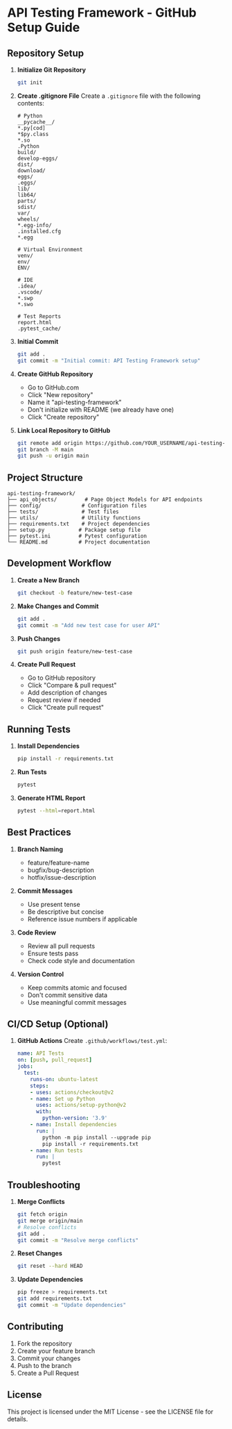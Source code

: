 # API Testing Framework - GitHub Setup Guide

## Repository Setup

1. **Initialize Git Repository**
   ```bash
   git init
   ```

2. **Create .gitignore File**
   Create a `.gitignore` file with the following contents:
   ```
   # Python
   __pycache__/
   *.py[cod]
   *$py.class
   *.so
   .Python
   build/
   develop-eggs/
   dist/
   download/
   eggs/
   .eggs/
   lib/
   lib64/
   parts/
   sdist/
   var/
   wheels/
   *.egg-info/
   .installed.cfg
   *.egg

   # Virtual Environment
   venv/
   env/
   ENV/

   # IDE
   .idea/
   .vscode/
   *.swp
   *.swo

   # Test Reports
   report.html
   .pytest_cache/
   ```

3. **Initial Commit**
   ```bash
   git add .
   git commit -m "Initial commit: API Testing Framework setup"
   ```

4. **Create GitHub Repository**
   - Go to GitHub.com
   - Click "New repository"
   - Name it "api-testing-framework"
   - Don't initialize with README (we already have one)
   - Click "Create repository"

5. **Link Local Repository to GitHub**
   ```bash
   git remote add origin https://github.com/YOUR_USERNAME/api-testing-framework.git
   git branch -M main
   git push -u origin main
   ```

## Project Structure
```
api-testing-framework/
├── api_objects/         # Page Object Models for API endpoints
├── config/             # Configuration files
├── tests/              # Test files
├── utils/              # Utility functions
├── requirements.txt    # Project dependencies
├── setup.py           # Package setup file
├── pytest.ini         # Pytest configuration
└── README.md          # Project documentation
```

## Development Workflow

1. **Create a New Branch**
   ```bash
   git checkout -b feature/new-test-case
   ```

2. **Make Changes and Commit**
   ```bash
   git add .
   git commit -m "Add new test case for user API"
   ```

3. **Push Changes**
   ```bash
   git push origin feature/new-test-case
   ```

4. **Create Pull Request**
   - Go to GitHub repository
   - Click "Compare & pull request"
   - Add description of changes
   - Request review if needed
   - Click "Create pull request"

## Running Tests

1. **Install Dependencies**
   ```bash
   pip install -r requirements.txt
   ```

2. **Run Tests**
   ```bash
   pytest
   ```

3. **Generate HTML Report**
   ```bash
   pytest --html=report.html
   ```

## Best Practices

1. **Branch Naming**
   - feature/feature-name
   - bugfix/bug-description
   - hotfix/issue-description

2. **Commit Messages**
   - Use present tense
   - Be descriptive but concise
   - Reference issue numbers if applicable

3. **Code Review**
   - Review all pull requests
   - Ensure tests pass
   - Check code style and documentation

4. **Version Control**
   - Keep commits atomic and focused
   - Don't commit sensitive data
   - Use meaningful commit messages

## CI/CD Setup (Optional)

1. **GitHub Actions**
   Create `.github/workflows/test.yml`:
   ```yaml
   name: API Tests
   on: [push, pull_request]
   jobs:
     test:
       runs-on: ubuntu-latest
       steps:
       - uses: actions/checkout@v2
       - name: Set up Python
         uses: actions/setup-python@v2
         with:
           python-version: '3.9'
       - name: Install dependencies
         run: |
           python -m pip install --upgrade pip
           pip install -r requirements.txt
       - name: Run tests
         run: |
           pytest
   ```

## Troubleshooting

1. **Merge Conflicts**
   ```bash
   git fetch origin
   git merge origin/main
   # Resolve conflicts
   git add .
   git commit -m "Resolve merge conflicts"
   ```

2. **Reset Changes**
   ```bash
   git reset --hard HEAD
   ```

3. **Update Dependencies**
   ```bash
   pip freeze > requirements.txt
   git add requirements.txt
   git commit -m "Update dependencies"
   ```

## Contributing

1. Fork the repository
2. Create your feature branch
3. Commit your changes
4. Push to the branch
5. Create a Pull Request

## License

This project is licensed under the MIT License - see the LICENSE file for details. 